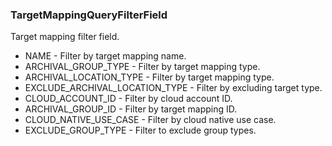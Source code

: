 ### TargetMappingQueryFilterField
Target mapping filter field.

- NAME - Filter by target mapping name.
- ARCHIVAL_GROUP_TYPE - Filter by target mapping type.
- ARCHIVAL_LOCATION_TYPE - Filter by target mapping type.
- EXCLUDE_ARCHIVAL_LOCATION_TYPE - Filter by excluding target type.
- CLOUD_ACCOUNT_ID - Filter by cloud account ID.
- ARCHIVAL_GROUP_ID - Filter by target mapping ID.
- CLOUD_NATIVE_USE_CASE - Filter by cloud native use case.
- EXCLUDE_GROUP_TYPE - Filter to exclude group types.
